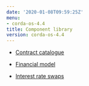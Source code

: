 ```yaml
---
date: '2020-01-08T09:59:25Z'
menu:
- corda-os-4.4
title: Component library
version: corda-os-4.4
---
```





* [Contract catalogue](contract-catalogue)

* [Financial model](financial-model)

* [Interest rate swaps](contract-irs)




